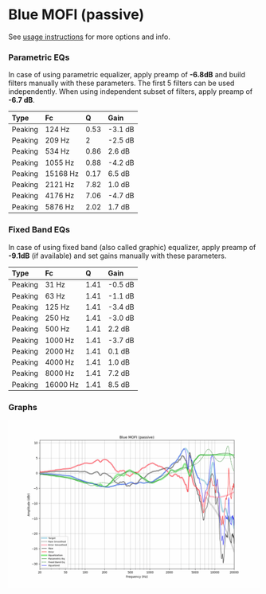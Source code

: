 # Blue MOFI (passive)
See [usage instructions](https://github.com/jaakkopasanen/AutoEq#usage) for more options and info.

### Parametric EQs
In case of using parametric equalizer, apply preamp of **-6.8dB** and build filters manually
with these parameters. The first 5 filters can be used independently.
When using independent subset of filters, apply preamp of **-6.7 dB**.

| Type    | Fc       |    Q | Gain    |
|:--------|:---------|:-----|:--------|
| Peaking | 124 Hz   | 0.53 | -3.1 dB |
| Peaking | 209 Hz   | 2    | -2.5 dB |
| Peaking | 534 Hz   | 0.86 | 2.6 dB  |
| Peaking | 1055 Hz  | 0.88 | -4.2 dB |
| Peaking | 15168 Hz | 0.17 | 6.5 dB  |
| Peaking | 2121 Hz  | 7.82 | 1.0 dB  |
| Peaking | 4176 Hz  | 7.06 | -4.7 dB |
| Peaking | 5876 Hz  | 2.02 | 1.7 dB  |

### Fixed Band EQs
In case of using fixed band (also called graphic) equalizer, apply preamp of **-9.1dB**
(if available) and set gains manually with these parameters.

| Type    | Fc       |    Q | Gain    |
|:--------|:---------|:-----|:--------|
| Peaking | 31 Hz    | 1.41 | -0.5 dB |
| Peaking | 63 Hz    | 1.41 | -1.1 dB |
| Peaking | 125 Hz   | 1.41 | -3.4 dB |
| Peaking | 250 Hz   | 1.41 | -3.0 dB |
| Peaking | 500 Hz   | 1.41 | 2.2 dB  |
| Peaking | 1000 Hz  | 1.41 | -3.7 dB |
| Peaking | 2000 Hz  | 1.41 | 0.1 dB  |
| Peaking | 4000 Hz  | 1.41 | 1.0 dB  |
| Peaking | 8000 Hz  | 1.41 | 7.2 dB  |
| Peaking | 16000 Hz | 1.41 | 8.5 dB  |

### Graphs
![](./Blue%20MOFI%20(passive).png)